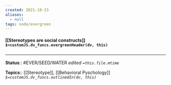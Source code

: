 ```yaml
---
created: 2021-10-23
aliases:
  - null
tags: node/evergreen
---
```

#### [[Stereotypes are social constructs]] `$=customJS.dv_funcs.evergreenHeader(dv, this)`


### <hr class="footnote"/>

**Status**:: #EVER/SEED/WATER 
*edited `=this.file.mtime`*

**Topics**:: [[Stereotype]], [[Behavioral Pyschology]]
*`$=customJS.dv_funcs.outlinedIn(dv, this)`*


